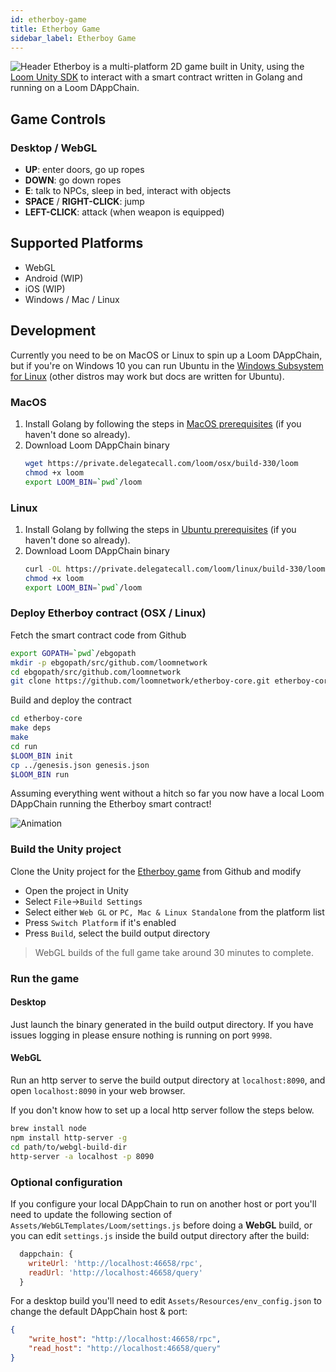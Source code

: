 ```yaml
---
id: etherboy-game
title: Etherboy Game
sidebar_label: Etherboy Game
---
```


![Header](/developers/img/ebw_splash.jpg)
Etherboy is a multi-platform 2D game built in Unity, using the [Loom Unity SDK][] to interact with a
smart contract written in Golang and running on a Loom DAppChain.

## Game Controls

### Desktop / WebGL

- **UP**: enter doors, go up ropes
- **DOWN**: go down ropes
- **E**: talk to NPCs, sleep in bed, interact with objects
- **SPACE** / **RIGHT-CLICK**: jump
- **LEFT-CLICK**: attack (when weapon is equipped)

## Supported Platforms

- WebGL
- Android (WIP)
- iOS (WIP)
- Windows / Mac / Linux

## Development

Currently you need to be on MacOS or Linux to spin up a Loom DAppChain, but if you're on Windows 10
you can run Ubuntu in the [Windows Subsystem for Linux][] (other distros may work but docs are
written for Ubuntu).

### MacOS

1. Install Golang by following the steps in [MacOS prerequisites][] (if you haven't done so already).
2. Download Loom DAppChain binary
   ```bash
   wget https://private.delegatecall.com/loom/osx/build-330/loom
   chmod +x loom
   export LOOM_BIN=`pwd`/loom
   ```

### Linux

1. Install Golang by follwing the steps in [Ubuntu prerequisites][]  (if you haven't done so already).
2. Download Loom DAppChain binary
   ```bash
   curl -OL https://private.delegatecall.com/loom/linux/build-330/loom
   chmod +x loom
   export LOOM_BIN=`pwd`/loom
   ```

### Deploy Etherboy contract (OSX / Linux)

Fetch the smart contract code from Github
```bash
export GOPATH=`pwd`/ebgopath
mkdir -p ebgopath/src/github.com/loomnetwork
cd ebgopath/src/github.com/loomnetwork
git clone https://github.com/loomnetwork/etherboy-core.git etherboy-core
```

Build and deploy the contract
```bash
cd etherboy-core
make deps
make
cd run
$LOOM_BIN init
cp ../genesis.json genesis.json
$LOOM_BIN run
```

Assuming everything went without a hitch so far you now have a local Loom DAppChain running the
Etherboy smart contract!

![Animation](/developers/img/etherboy-clip.gif)


### Build the Unity project

Clone the Unity project for the [Etherboy game][] from Github and modify 

- Open the project in Unity
- Select `File`->`Build Settings`
- Select either `Web GL` or `PC, Mac & Linux Standalone` from the platform list
- Press `Switch Platform` if it's enabled
- Press `Build`, select the build output directory

> WebGL builds of the full game take around 30 minutes to complete.

### Run the game

#### Desktop

Just launch the binary generated in the build output directory. If you have issues logging in
please ensure nothing is running on port `9998`.

#### WebGL

Run an http server to serve the build output directory at `localhost:8090`, and open
`localhost:8090` in your web browser.

If you don't know how to set up a local http server follow the steps below.

```bash
brew install node
npm install http-server -g
cd path/to/webgl-build-dir
http-server -a localhost -p 8090
```

### Optional configuration

If you configure your local DAppChain to run on another host or port you'll need to update the
following section of `Assets/WebGLTemplates/Loom/settings.js` before doing a **WebGL** build, or
you can edit `settings.js` inside the build output directory after the build:

```js
  dappchain: {
    writeUrl: 'http://localhost:46658/rpc',
    readUrl: 'http://localhost:46658/query'
  }
```

For a desktop build you'll need to edit `Assets/Resources/env_config.json` to change the default
DAppChain host & port:

```json
{
    "write_host": "http://localhost:46658/rpc",
    "read_host": "http://localhost:46658/query"
}
```

[MacOS prerequisites]: prereqs.html
[Ubuntu prerequisites]: prereqs-ubuntu.html
[Windows Subsystem for Linux]: https://docs.microsoft.com/en-us/windows/wsl/install-win10
[Loom Unity SDK]: unity-sdk.html
[Etherboy game]: https://github.com/loomnetwork/Etherboy
[Etherboy smart contract]: https://github.com/loomnetwork/etherboy-core
